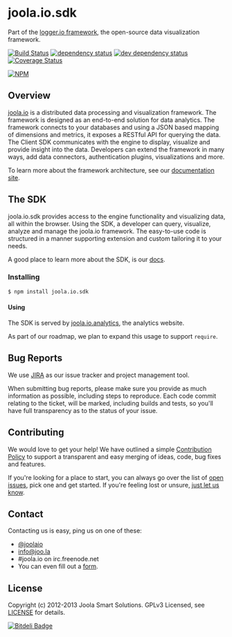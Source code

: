 # joola.io.sdk
Part of the [logger.io framework][14], the open-source data visualization framework.

[![Build Status][3]][4] [![dependency status][5]][6] [![dev dependency status][7]][8] [![Coverage Status][1]][2]

[![NPM](https://nodei.co/npm/joola.io.sdk.png?downloads=true&stars=true)](https://nodei.co/npm/joola.io.sdk/)

## Overview
[joola.io][22] is a distributed data processing and visualization framework. The framework is designed as an end-to-end
solution for data analytics. The framework connects to your databases and using a JSON based mapping of dimensions and
metrics, it exposes a RESTful API for querying the data. The Client SDK communicates with the engine to display,
visualize and provide insight into the data. Developers can extend the framework in many ways, add data connectors,
authentication plugins, visualizations and more.

To learn more about the framework architecture, see our [documentation site][1].

## The SDK
joola.io.sdk provides access to the engine functionality and visualizing data, all within the browser. Using the SDK, a developer
can query, visualize, analyze and manage the joola.io framework. The easy-to-use code is structured in a manner supporting
extension and custom tailoring it to your needs.

A good place to learn more about the SDK, is our [docs][32].

### Installing
```bash
$ npm install joola.io.sdk
```

#### Using
The SDK is served by [joola.io.analytics][10], the analytics website.

As part of our roadmap, we plan to expand this usage to support `require`.

## Bug Reports
We use [JIRA][17] as our issue tracker and project management tool.

When submitting bug reports, please make sure you provide as much information as possible, including steps to reproduce.
Each code commit relating to the ticket, will be marked, including builds and tests, so you'll have full transparency as
to the status of your issue.

## Contributing
We would love to get your help! We have outlined a simple [Contribution Policy][18] to support a transparent and easy merging
of ideas, code, bug fixes and features.

If you're looking for a place to start, you can always go over the list of [open issues][17], pick one and get started.
If you're feeling lost or unsure, [just let us know](#Contact).

## Contact
Contacting us is easy, ping us on one of these:
- [@joolaio][19]
- [info@joo.la][20]
- #joola.io on irc.freenode.net
- You can even fill out a [form][21].

## License
Copyright (c) 2012-2013 Joola Smart Solutions. GPLv3 Licensed, see [LICENSE][24] for details.


[1]: https://coveralls.io/repos/joola/joola.io.sdk/badge.png
[2]: https://coveralls.io/r/joola/joola.io.sdk
[3]: https://travis-ci.org/joola/joola.io.sdk.png
[4]: https://travis-ci.org/joola/joola.io.sdk
[5]: https://david-dm.org/joola/joola.io.sdk.png
[6]: https://david-dm.org/joola/joola.io.sdk
[7]: https://david-dm.org/joola/joola.io.sdk/dev-status.png
[8]: https://david-dm.org/joola/joola.io.sdk#info=devDependencies
[9]: https://github.com/joola/joola.io.engine
[10]: https://github.com/joola/joola.io.analytics
[11]: https://github.com/joola/joola.io.sdk
[12]: https://github.com/joola/joola.io.config
[13]: https://github.com/joola/joola.io.logger
[14]: https://github.com/joola/joola.io
[15]: http://nodejs.org
[16]: http://serverfault.com/
[17]: http://https://joolatech.atlassian.net/browse/JARVIS
[18]: https://github.com/joola/joola.io/blob/master/CONTRIBUTING.md
[19]: http://twitter.com/joolaio
[20]: mailto://info@joo.la
[21]: http://joo.la/#contact
[22]: http://joola.io/
[23]: http://ci.joo.la
[24]: https://github.com/joola/joola.io.config/blob/master/LICENSE.md
[25]: https://joolatech.atlassian.net/wiki/display/JAD/Welcome
[26]: https://joolatech.atlassian.net/wiki/display/JAD/Getting+Started
[27]: https://joolatech.atlassian.net/wiki/display/JAD/Installing+joola.io
[28]: https://joolatech.atlassian.net/wiki/display/JAD/Developers
[29]: https://joolatech.atlassian.net/wiki/display/JAD/Developers/Coding+Guidelines
[30]: http://github.com/itayw/nconf-http
[31]: http://expressjs.com/
[32]: https://joolatech.atlassian.net/wiki/display/JAD/Client+SDK

[![Bitdeli Badge](https://d2weczhvl823v0.cloudfront.net/joola/joola.io.sdk/trend.png)](https://bitdeli.com/free "Bitdeli Badge")


